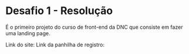 # Desafio 1 - Resolução
É o primeiro projeto do curso de front-end da DNC que consiste em fazer uma landing page.

Link do site:
Link da panhilha de registro:
